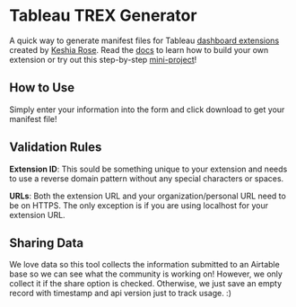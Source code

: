 # Tableau TREX Generator

A quick way to generate manifest files for Tableau [dashboard extensions](https://help.tableau.com/current/pro/desktop/en-gb/dashboard_extensions.htm) created by [Keshia Rose](https://twitter.com/KroseKeshia). Read the [docs](https://tableau.github.io/extensions-api/docs/trex_getstarted.html) to learn how to build your own extension or try out this step-by-step [mini-project](https://github.com/tableau/datadev-hackathon/wiki/Update-a-date-filter-to-a-specific-range)!

## How to Use

Simply enter your information into the form and click download to get your manifest file!

## Validation Rules

**Extension ID**: This sould be something unique to your extension and needs to use a reverse domain pattern without any special characters or spaces.

**URLs**: Both the extension URL and your organization/personal URL need to be on HTTPS. The only exception is if you are using localhost for your extension URL.

## Sharing Data

We love data so this tool collects the information submitted to an Airtable base so we can see what the community is working on! However, we only collect it if the share option is checked. Otherwise, we just save an empty record with timestamp and api version just to track usage. :)
